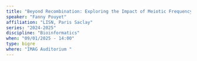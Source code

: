 ```yaml
---
title: "Beyond Recombination: Exploring the Impact of Meiotic Frequency on Genome-wide Genetic Diversity"
speaker: "Fanny Pouyet"
affiliation: "LISN, Paris Saclay"
series: "2024-2025"
discipline: "Bioinformatics"
when: "09/01/2025 - 14:00"
type: bigre
where: "IMAG Auditorium "
---
```

